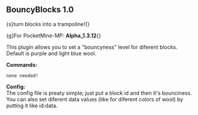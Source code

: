 BouncyBlocks 1.0 
----------------------
{s}turn blocks into a trampoline!{}

{g}For PocketMine-MP: **Alpha_1.3.12**{}

This plugin allows you to set a "bouncyness" level for diferent blocks. Default is purple and light blue wool.

**Commands:**
```
none needed!
```

**Config:**  
The config file is preaty simple; just put a block id and then it's bounciness. You can also set diferent data values (like for diferent colors of wool) by putting it like id:data.
